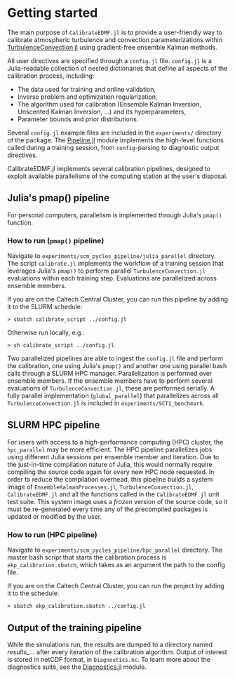 # Getting started

The main purpose of `CalibrateEDMF.jl` is to provide a user-friendly way to calibrate atmospheric turbulence and convection parameterizations within [TurbulenceConvection.jl](https://github.com/CliMA/TurbulenceConvection.jl) using gradient-free ensemble Kalman methods.

All user directives are specified through a `config.jl` file. `config.jl` is a Julia-readable collection of nested dictionaries that define all aspects of the calibration process, including:

 - The data used for training and online validation,
 - Inverse problem and optimization regularization,
 - The algorithm used for calibration (Ensemble Kalman Inversion, Unscented Kalman Inversion, ...) and its hyperparameters,
 - Parameter bounds and prior distributions.

Several `config.jl` example files are included in the `experiments/` directory of the package. The [Pipeline.jl](https://clima.github.io/CalibrateEDMF.jl/dev/API/Pipeline/) module implements the high-level functions called during a training session, from `config`-parsing to diagnostic output directives.

CalibrateEDMF.jl implements several calibration pipelines, designed to exploit available parallelisms of the computing station at the user's disposal.

## Julia's pmap() pipeline

For personal computers, parallelism is implemented through Julia's `pmap()` function.

### How to run (`pmap()` pipeline)

Navigate to `experiments/scm_pycles_pipeline/julia_parallel` directory. The script `calibrate.jl` implements the workflow of a training session that leverages Julia's `pmap()` to perform parallel `TurbulenceConvection.jl` evaluations within each training step. Evaluations are parallelized across ensemble members. 

If you are on the Caltech Central Cluster, you can run this pipeline by adding it to the SLURM schedule:

```
> sbatch calibrate_script ../config.jl
```

Otherwise run locally, e.g.:

```
> sh calibrate_script ../config.jl
```

Two parallelized pipelines are able to ingest the `config.jl` file and perform the calibration, one using Julia's `pmap()` and another one using parallel bash calls through a SLURM HPC manager. Parallelization is performed over ensemble members. If the ensemble members have to perform several evaluations of `TurbulenceConvection.jl`, these are performed serially. A fully parallel implementation (`global_parallel`) that parallelizes across all `TurbulenceConvection.jl` is included in `experiments/SCT1_benchmark`.

## SLURM HPC pipeline

For users with access to a high-performance computing (HPC) cluster, the `hpc_parallel` may be more efficient. The HPC pipeline parallelizes jobs using different Julia sessions per ensemble member and iteration. Due to the just-in-time compilation nature of Julia, this would normally require compiling the source code again for every new HPC node requested. In order to reduce the compilation overhead, this pipeline builds a system image of `EnsembleKalmanProcesses.jl`, `TurbulenceConvection.jl`, `CalibrateEDMF.jl` and all the functions called in the `CalibrateEDMF.jl` unit test suite. This system image uses a *frozen* version of the source code, so it must be re-generated every time any of the precompiled packages is updated or modified by the user.

### How to run (HPC pipeline)

Navigate to `experiments/scm_pycles_pipeline/hpc_parallel` directory. The master bash script that starts the calibration process is `ekp_calibration.sbatch`, which takes as an argument the path to the config file.

If you are on the Caltech Central Cluster, you can run the project by adding it to the schedule:

```
> sbatch ekp_calibration.sbatch ../config.jl
```

## Output of the training pipeline

While the simulations run, the results are dumped to a directory named *results_...* after every iteration of the calibration algorithm. Output of interest is stored in netCDF format, in `Diagnostics.nc`. To learn more about the diagnostics suite, see the [Diagnostics.jl](https://clima.github.io/CalibrateEDMF.jl/dev/API/Diagnostics/) module.

